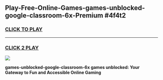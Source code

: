 
## Play-Free-Online-Games-games-unblocked-google-classroom-6x-Premium #4f4t2
<h3>
<a href="https://premium.freeplayer.one?title=games-unblocked-google-classroom-6x&ref=8M">CLICK TO PLAY</a></h3>
<hr>

<h3>
<a href="https://premium.freeplayer.one?title=games-unblocked-google-classroom-6x&ref=8M">CLICK 2 PLAY</a>
  
</h3>

<a href="https://premium.freeplayer.one?title=games-unblocked-google-classroom-6x&ref=8M"><img src="https://clearcache.store/games.png"></a>


**games-unblocked-google-classroom-6x games unblocked: Your Gateway to Fun and Accessible Online Gaming**
